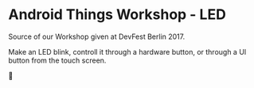 # Android Things Workshop - LED 

Source of our Workshop given at DevFest Berlin 2017.

Make an LED blink, controll it through a hardware button, or through a UI button from the touch screen.

🚨
